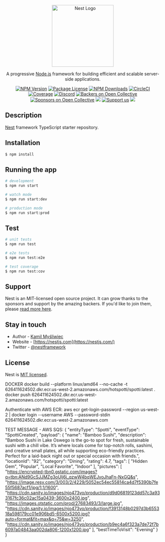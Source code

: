 <p align="center">
  <a href="http://nestjs.com/" target="blank"><img src="https://nestjs.com/img/logo-small.svg" width="200" alt="Nest Logo" /></a>
</p>

[circleci-image]: https://img.shields.io/circleci/build/github/nestjs/nest/master?token=abc123def456
[circleci-url]: https://circleci.com/gh/nestjs/nest

  <p align="center">A progressive <a href="http://nodejs.org" target="_blank">Node.js</a> framework for building efficient and scalable server-side applications.</p>
    <p align="center">
<a href="https://www.npmjs.com/~nestjscore" target="_blank"><img src="https://img.shields.io/npm/v/@nestjs/core.svg" alt="NPM Version" /></a>
<a href="https://www.npmjs.com/~nestjscore" target="_blank"><img src="https://img.shields.io/npm/l/@nestjs/core.svg" alt="Package License" /></a>
<a href="https://www.npmjs.com/~nestjscore" target="_blank"><img src="https://img.shields.io/npm/dm/@nestjs/common.svg" alt="NPM Downloads" /></a>
<a href="https://circleci.com/gh/nestjs/nest" target="_blank"><img src="https://img.shields.io/circleci/build/github/nestjs/nest/master" alt="CircleCI" /></a>
<a href="https://coveralls.io/github/nestjs/nest?branch=master" target="_blank"><img src="https://coveralls.io/repos/github/nestjs/nest/badge.svg?branch=master#9" alt="Coverage" /></a>
<a href="https://discord.gg/G7Qnnhy" target="_blank"><img src="https://img.shields.io/badge/discord-online-brightgreen.svg" alt="Discord"/></a>
<a href="https://opencollective.com/nest#backer" target="_blank"><img src="https://opencollective.com/nest/backers/badge.svg" alt="Backers on Open Collective" /></a>
<a href="https://opencollective.com/nest#sponsor" target="_blank"><img src="https://opencollective.com/nest/sponsors/badge.svg" alt="Sponsors on Open Collective" /></a>
  <a href="https://paypal.me/kamilmysliwiec" target="_blank"><img src="https://img.shields.io/badge/Donate-PayPal-ff3f59.svg"/></a>
    <a href="https://opencollective.com/nest#sponsor"  target="_blank"><img src="https://img.shields.io/badge/Support%20us-Open%20Collective-41B883.svg" alt="Support us"></a>
  <a href="https://twitter.com/nestframework" target="_blank"><img src="https://img.shields.io/twitter/follow/nestframework.svg?style=social&label=Follow"></a>
</p>
  <!--[![Backers on Open Collective](https://opencollective.com/nest/backers/badge.svg)](https://opencollective.com/nest#backer)
  [![Sponsors on Open Collective](https://opencollective.com/nest/sponsors/badge.svg)](https://opencollective.com/nest#sponsor)-->

## Description

[Nest](https://github.com/nestjs/nest) framework TypeScript starter repository.

## Installation

```bash
$ npm install
```

## Running the app

```bash
# development
$ npm run start

# watch mode
$ npm run start:dev

# production mode
$ npm run start:prod
```

## Test

```bash
# unit tests
$ npm run test

# e2e tests
$ npm run test:e2e

# test coverage
$ npm run test:cov
```

## Support

Nest is an MIT-licensed open source project. It can grow thanks to the sponsors and support by the amazing backers. If you'd like to join them, please [read more here](https://docs.nestjs.com/support).

## Stay in touch

- Author - [Kamil Myśliwiec](https://kamilmysliwiec.com)
- Website - [https://nestjs.com](https://nestjs.com/)
- Twitter - [@nestframework](https://twitter.com/nestframework)

## License

Nest is [MIT licensed](LICENSE).

DOCKER
docker build --platform linux/amd64 --no-cache -t 626411624502.dkr.ecr.us-west-2.amazonaws.com/hotspotti/spotti:latest . 
docker push 626411624502.dkr.ecr.us-west-2.amazonaws.com/hotspotti/spotti:latest

Authenticate with AWS ECR:
aws ecr get-login-password --region us-west-2 | docker login --username AWS --password-stdin 626411624502.dkr.ecr.us-west-2.amazonaws.com


TEST MESSAGE - AWS SQS:
{
  "entityType": "Spotti",
  "eventType": "SpottiCreated",
  "payload": {
    "name": "Bamboo Sushi",
    "description": "Bamboo Sushi in Lake Oswego is the go-to spot for fresh, sustainable sushi with a chill vibe. It’s where locals come for top-notch rolls, sashimi, and creative small plates, all while supporting eco-friendly practices. Perfect for a laid-back night out or special occasion with friends.",
    "locationId": "92",
    "category": "Dining",
    "rating": 4.7,
    "tags": [
      "Hidden Gem",
      "Popular",
      "Local Favorite",
      "Indoor"
    ],
    "pictures": [
      "https://encrypted-tbn0.gstatic.com/images?q=tbn:ANd9GcSJJMZg3oUlj6j_qzwW4bqWEJvoJhaFn-NxGQ&s",
      "https://image.resy.com/3/003/2/4229/5052ec54ec55814ca4d7f5390b7fe55f5687acf1/jpg/1:1/1600",
      "https://cdn.sanity.io/images/njo473vo/production/d9d06819123dd57c3a933167fc36c02ac15a0439-3600x2400.jpg",
      "https://images.otstatic.com/prod/27683493/3/large.jpg",
      "https://cdn.sanity.io/images/njo473vo/production/f3913148b0297d3b655318a598179cc01e906bd5-6500x5200.jpg?auto=format&fit=max&q=75&w=3250",
      "https://cdn.sanity.io/images/njo473vo/production/b9ec4a6f323a7de72f7b6097a04843aa002da806-1200x1200.jpg"
    ],
    "bestTimeToVisit": "Evening"
  }
}
